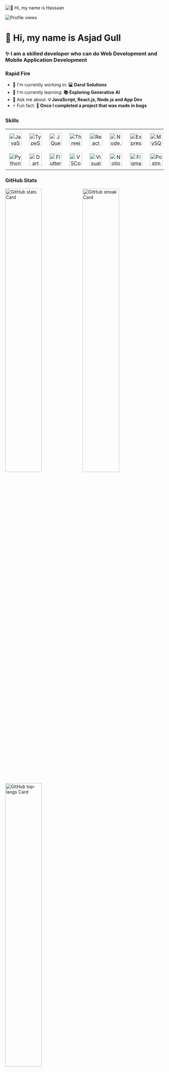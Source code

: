 ![👋 Hi, my name is Hassaan](https://user-images.githubusercontent.com/10498744/210012254-234538ff-d198-48aa-8964-37e6fd45d227.gif)

![Profile views](https://komarev.com/ghpvc/?username=Asjadgul&label=Profile%20views&color=0e75b6&style=flat)

<div id="toc">
  <ul align="left" style="list-style: none">
    <summary>
      <h1>
        👋 Hi, my name is Asjad Gull
      </h1>
    </summary>
  </ul>
</div>

 **<h3 align="left">✨ I am a skilled developer who can do Web Development and Mobile Application Development</h3>**

**<h3 align="left">Rapid Fire</h3>**

- 💼 I'm currently working in: **💻 Darul Solutions**
- 🌱 I'm currently learning: **📚 Exploring Generative AI**
- 💬 Ask me about: **💡 JavaScript, React.js, Node.js and App Dev**
- ⚡ Fun fact: **🎢 Once I completed a project that was made in bugs**

 **<h3 align="left">Skills</h3>**

<table style="width: 100%; border: 0px solid white;"><tr><td style="text-align: center; border: 0px; padding: 12px;"><img src="https://skillicons.dev/icons?i=javascript" height="40" alt="JavaScript"/></td><td style="text-align: center; border: 0px; padding: 12px;"><img src="https://skillicons.dev/icons?i=typescript" height="40" alt="TypeScript"/></td><td style="text-align: center; border: 0px; padding: 12px;"><img src="https://skillicons.dev/icons?i=jquery" height="40" alt="JQuery"/></td><td style="text-align: center; border: 0px; padding: 12px;"><img src="https://skillicons.dev/icons?i=threejs" height="40" alt="Threejs"/></td><td style="text-align: center; border: 0px; padding: 12px;"><img src="https://skillicons.dev/icons?i=react" height="40" alt="React"/></td><td style="text-align: center; border: 0px; padding: 12px;"><img src="https://skillicons.dev/icons?i=nodejs" height="40" alt="Node.js"/></td><td style="text-align: center; border: 0px; padding: 12px;"><img src="https://skillicons.dev/icons?i=express" height="40" alt="Express"/></td><td style="text-align: center; border: 0px; padding: 12px;"><img src="https://skillicons.dev/icons?i=mysql" height="40" alt="MySQL"/></td><td style="text-align: center; border: 0px; padding: 12px;"><img src="https://skillicons.dev/icons?i=mongodb" height="40" alt="MongoDB"/></td><td style="text-align: center; border: 0px; padding: 12px;"><img src="https://skillicons.dev/icons?i=bootstrap" height="40" alt="Bootstrap"/></td><td style="text-align: center; border: 0px; padding: 12px;"><img src="https://skillicons.dev/icons?i=tailwind" height="40" alt="Tailwind CSS"/></td><td style="text-align: center; border: 0px; padding: 12px;"><img src="https://skillicons.dev/icons?i=php" height="40" alt="PHP"/></td></tr><tr><td style="text-align: center; border: 0px; padding: 12px;"><img src="https://skillicons.dev/icons?i=python" height="40" alt="Python"/></td><td style="text-align: center; border: 0px; padding: 12px;"><img src="https://skillicons.dev/icons?i=dart" height="40" alt="Dart"/></td><td style="text-align: center; border: 0px; padding: 12px;"><img src="https://skillicons.dev/icons?i=flutter" height="40" alt="Flutter"/></td><td style="text-align: center; border: 0px; padding: 12px;"><img src="https://skillicons.dev/icons?i=vscode" height="40" alt="VSCode"/></td><td style="text-align: center; border: 0px; padding: 12px;"><img src="https://skillicons.dev/icons?i=visualstudio" height="40" alt="Visualstudio"/></td><td style="text-align: center; border: 0px; padding: 12px;"><img src="https://skillicons.dev/icons?i=notion" height="40" alt="Notion"/></td><td style="text-align: center; border: 0px; padding: 12px;"><img src="https://skillicons.dev/icons?i=figma" height="40" alt="Figma"/></td><td style="text-align: center; border: 0px; padding: 12px;"><img src="https://skillicons.dev/icons?i=postman" height="40" alt="Postman"/></td></table>

 **<h3 align="left">GitHub Stats</h3>**

<p align="left">
  <img width="48%" src="https://github-readme-stats.vercel.app/api?username=Asjadgul&theme=react&hide_title=false&hide_rank=false&show_icons=false&include_all_commits=false&count_private=true&line_height=23" alt="GitHub stats Card" />
  <img width="48%" src="https://streak-stats.demolab.com/?user=Asjadgul&theme=react&hide_border=false&date_format=M+j%5B%2C+Y%5D&mode=daily&hide_total_contributions=false&hide_current_streak=false&hide_longest_streak=false&card_height=200" alt="GitHub streak Card" />
</p>

<p align="left">
  <img width="48%" src="https://github-readme-stats.vercel.app/api/top-langs?username=Asjadgul&theme=react&hide_title=false&layout=compact&langs_count=6&hide_progress=false&card_width=400" alt="GitHub top-langs Card" />
</p>
